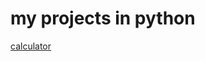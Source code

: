 # my projects in python
[calculator](https://github.com/F3L1P3D4RKofc/projetos-em-python/calculator.py)
